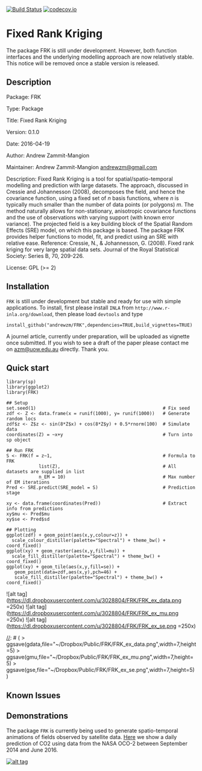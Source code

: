 [![Build Status](https://travis-ci.org/andrewzm/FRK.svg)](https://travis-ci.org/andrewzm/FRK)
[![codecov.io](http://codecov.io/github/andrewzm/FRK/coverage.svg?branch=master)](http://codecov.io/github/andrewzm/FRK?branch=master)


Fixed Rank Kriging
================

The package FRK is still under development. However, both function interfaces and the underlying modelling approach are now relatively stable. This notice will be removed once a stable version is released.

Description
------------

Package: FRK

Type: Package

Title: Fixed Rank Kriging

Version: 0.1.0

Date: 2016-04-19

Author: Andrew Zammit-Mangion

Maintainer: Andrew Zammit-Mangion <andrewzm@gmail.com>

Description: Fixed Rank Kriging is a tool for spatial/spatio-temporal modelling and prediction with large datasets. The approach, discussed in Cressie and Johannesson (2008), decomposes the field, and hence the covariance function, using a fixed set of *n* basis functions, where *n* is typically much smaller than the number of data points (or polygons) *m*. The method naturally allows for non-stationary, anisotropic covariance functions and the use of observations with varying support (with known error variance). The projected field is a
    key building block of the Spatial Random Effects (SRE) model, on which this package is based. The package FRK provides helper functions to model, fit, and predict using an SRE with relative ease. Reference: Cressie, N., & Johannesson, G. (2008). Fixed rank kriging for very large spatial data sets. Journal of the Royal Statistical Society: Series B, 70, 209-226.

License: GPL (>= 2)

Installation 
------------

`FRK` is still under development but stable and ready for use with simple applications. To install, first please install `INLA` from `http://www.r-inla.org/download`, then please load `devtools` and type

    install_github("andrewzm/FRK",dependencies=TRUE,build_vignettes=TRUE)

A journel article, currently under preparation, will be uploaded as vignette once submitted. If you wish to see a draft of the paper please contact me on azm@uow.edu.au directly. Thank you.

Quick start
------------

    library(sp)
    library(ggplot2)
    library(FRK)
    
    ## Setup
    set.seed(1)                                               # Fix seed
    zdf <- Z <- data.frame(x = runif(1000), y= runif(1000))   # Generate random locs
    zdf$z <- Z$z <- sin(8*Z$x) + cos(8*Z$y) + 0.5*rnorm(100)  # Simulate data
    coordinates(Z) = ~x+y                                     # Turn into sp object
    
    ## Run FRK
    S <- FRK(f = z~1,                                         # Formula to FRK
                list(Z),                                      # All datasets are supplied in list
                n_EM = 10)                                    # Max number of EM iterations
    Pred <- SRE.predict(SRE_model = S)                        # Prediction stage
    
    xy <- data.frame(coordinates(Pred))                       # Extract info from predictions
    xy$mu <- Pred$mu
    xy$se <- Pred$sd
    
    ## Plotting
    ggplot(zdf) + geom_point(aes(x,y,colour=z)) + 
      scale_colour_distiller(palette="Spectral") + theme_bw() + coord_fixed()
    ggplot(xy) + geom_raster(aes(x,y,fill=mu)) + 
      scale_fill_distiller(palette="Spectral") + theme_bw() + coord_fixed()
    ggplot(xy) + geom_tile(aes(x,y,fill=se)) + 
       geom_point(data=zdf,aes(x,y),pch=46) +
       scale_fill_distiller(palette="Spectral") + theme_bw() + coord_fixed()
    
![alt tag](https://dl.dropboxusercontent.com/u/3028804/FRK/FRK_ex_data.png =250x)
![alt tag](https://dl.dropboxusercontent.com/u/3028804/FRK/FRK_ex_mu.png =250x)
![alt tag](https://dl.dropboxusercontent.com/u/3028804/FRK/FRK_ex_se.png =250x)

[//]: # ( > ggsave(gdata,file="~/Dropbox/Public/FRK/FRK_ex_data.png",width=7,height=5) > ggsave(gmu,file="~/Dropbox/Public/FRK/FRK_ex_mu.png",width=7,height=5) > ggsave(gse,file="~/Dropbox/Public/FRK/FRK_ex_se.png",width=7,height=5) )

Known Issues
------------

[//]: # (Currently `FRK` is not installing on OSX with `build_vignettes=TRUE` as it fails to find `texi2dvi`. Set `build_vignettes=FALSE` to ensure installation. Then download the `.Rnw` file in the `vignettes` folder and compile the pdf file separately in `RStudio` with `knitr`. )


Demonstrations
--------------

The package `FRK` is currently being used to generate spatio-temporal animations of fields observed by satellite data. [Here](https://www.youtube.com/watch?v=_kPa8VoeSdM) we show a daily prediction of CO2 using data from the NASA OCO-2 between September 2014 and June 2016.

[![alt tag](https://img.youtube.com/vi/ENx4CIZdoQk/0.jpg)](https://www.youtube.com/watch?v=ENx4CIZdoQk)

